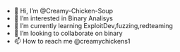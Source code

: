 - 👋 Hi, I’m @Creamy-Chicken-Soup
- 👀 I’m interested in Binary Analisys
- 🌱 I’m currently learning ExploitDev,fuzzing,redteaming
- 💞️ I’m looking to collaborate on binary
- 📫 How to reach me @creamychickens1

<!---
Creamy-Chicken-Soup/Creamy-Chicken-Soup is a ✨ special ✨ repository because its `README.md` (this file) appears on your GitHub profile.
You can click the Preview link to take a look at your changes.
--->
